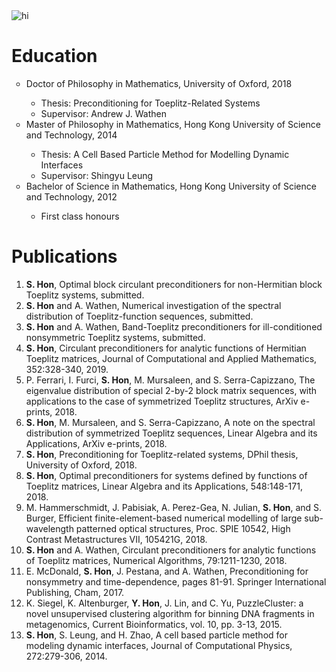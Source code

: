 <img src="seanyshon/seanyshon.github.io/my pic.png" alt="hi" class="inline"/>
<h1>Education</h1>
<ul style="list-style-type:circle;">
<li>Doctor of Philosophy in Mathematics, University of Oxford, 2018</li>
  <ul>
    <li>Thesis: Preconditioning for Toeplitz-Related Systems</li>
    <li>Supervisor: Andrew J. Wathen</li>
  </ul>

<li>Master of Philosophy in Mathematics, Hong Kong University of Science and Technology, 2014</li>
  <ul>
    <li>Thesis: A Cell Based Particle Method for Modelling Dynamic Interfaces</li>
    <li>Supervisor: Shingyu Leung</li>
  </ul>

<li>Bachelor of Science in Mathematics, Hong Kong University of Science and Technology, 2012</li>
  <ul>
    <li>First class honours</li>
  </ul>
</ul>

<h1>Publications</h1>

<ol>
<li><b>S. Hon</b>, Optimal block circulant preconditioners for non-Hermitian block Toeplitz systems, submitted.</li>

<li><b>S. Hon</b> and A. Wathen, Numerical investigation of the spectral distribution of Toeplitz-function sequences, submitted.</li>

<li><b>S. Hon</b> and A. Wathen, Band-Toeplitz preconditioners for ill-conditioned nonsymmetric Toeplitz systems, submitted.</li>

<li><b>S. Hon</b>, Circulant preconditioners for analytic functions of Hermitian Toeplitz matrices, Journal of Computational and Applied Mathematics, 352:328-340, 2019.</li>

<li>P. Ferrari, I. Furci, <b>S. Hon</b>, M. Mursaleen, and S. Serra-Capizzano, The eigenvalue distribution of special 2-by-2 block matrix sequences, with applications to the case of symmetrized Toeplitz structures, ArXiv e-prints, 2018.</li>

<li><b>S. Hon</b>, M. Mursaleen, and S. Serra-Capizzano, A note on the spectral distribution of symmetrized Toeplitz sequences, Linear Algebra and its Applications, ArXiv e-prints, 2018.</li>
  
<li><b>S. Hon</b>, Preconditioning for Toeplitz-related systems, DPhil thesis, University of Oxford, 2018.</li>

<li><b>S. Hon</b>, Optimal preconditioners for systems defined by functions of Toeplitz matrices, Linear Algebra and its Applications, 548:148-171, 2018.</li>

<li>M. Hammerschmidt, J. Pabisiak, A. Perez-Gea, N. Julian, <b>S. Hon</b>, and S. Burger, Efficient finite-element-based numerical modelling of large sub-wavelength patterned optical structures, Proc. SPIE 10542, High Contrast Metastructures VII, 105421G, 2018.</li>

<li><b>S. Hon</b> and A. Wathen, Circulant preconditioners for analytic functions of Toeplitz matrices, Numerical Algorithms, 79:1211-1230, 2018.</li>

<li>E. McDonald, <b>S. Hon</b>, J. Pestana, and A. Wathen, Preconditioning for nonsymmetry and time-dependence, pages 81-91. Springer International Publishing, Cham, 2017.</li>

<li>K. Siegel, K. Altenburger, <b>Y. Hon</b>, J. Lin, and C. Yu, PuzzleCluster: a novel unsupervised clustering algorithm for binning DNA fragments in metagenomics, Current Bioinformatics, vol. 10, pp. 3-13, 2015.</li>

<li><b>S. Hon</b>, S. Leung, and H. Zhao, A cell based particle method for modeling dynamic interfaces, Journal of Computational Physics, 272:279-306, 2014.</li>
</ol>
